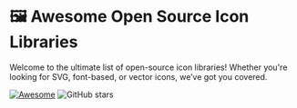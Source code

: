 # 🖼️ Awesome Open Source Icon Libraries

Welcome to the ultimate list of open-source icon libraries! Whether you're looking for SVG, font-based, or vector icons, we’ve got you covered.

[![Awesome](https://awesome.re/badge.svg)](https://awesome.re) ![GitHub stars](https://img.shields.io/github/stars/Jay-Karia/awesome-icons?style=social)

